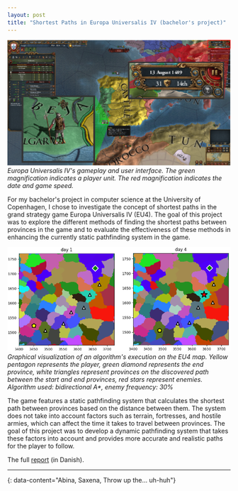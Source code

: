 ```yaml
---
layout: post
title: "Shortest Paths in Europa Universalis IV (bachelor's project)"
---
```


![eu4 gui](https://raw.githubusercontent.com/besplago/besplago.github.io/main/_images/eu4_1.png)
*Europa Universalis IV's gameplay and user interface. The green magnification indicates a player unit. The red magnification indicates the date and game speed.*

For my bachelor's project in computer science at the University of Copenhagen, I chose to investigate the concept of shortest paths in the grand strategy game Europa Universalis IV (EU4). The goal of this project was to explore the different methods of finding the shortest paths between provinces in the game and to evaluate the effectiveness of these methods in enhancing the currently static pathfinding system in the game.

![algorithm](https://raw.githubusercontent.com/besplago/besplago.github.io/main/_images/eu4_2.png)
*Graphical visualization of an algorithm's execution on the EU4 map. Yellow pentagon represents the player, green diamond represents the end province, white triangles represent provinces on the discovered path between the start and end provinces, red stars represent enemies. Algorithm used: bidirectional A\*, enemy frequency: 30%*

The game features a static pathfinding system that calculates the shortest path between provinces based on the distance between them. The system does not take into account factors such as terrain, fortresses, and hostile armies, which can affect the time it takes to travel between provinces. The goal of this project was to develop a dynamic pathfinding system that takes these factors into account and provides more accurate and realistic paths for the player to follow.

The full [report](https://github.com/besplago/besplago.github.io/blob/main/_files/eu4_report.pdf) (in Danish).

---
{: data-content="Abina, Saxena, Throw up the... uh-huh"}
